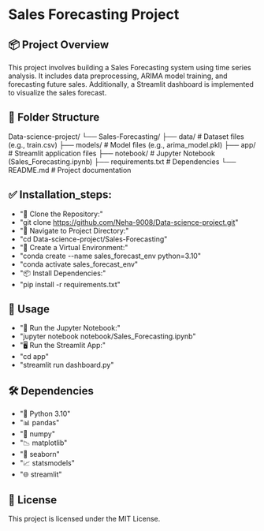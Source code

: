 # Sales Forecasting Project

## 📦 Project Overview  
This project involves building a Sales Forecasting system using time series analysis. It includes data preprocessing, ARIMA model training, and forecasting future sales. Additionally, a Streamlit dashboard is implemented to visualize the sales forecast.


## 📁 Folder Structure

Data-science-project/
└── Sales-Forecasting/
├── data/ # Dataset files (e.g., train.csv)
├── models/ # Model files (e.g., arima_model.pkl)
├── app/ # Streamlit application files
├── notebook/ # Jupyter Notebook (Sales_Forecasting.ipynb)
├── requirements.txt # Dependencies
└── README.md # Project documentation





## ✅ Installation_steps:
  - "🔽 Clone the Repository:"
  - "git clone https://github.com/Neha-9008/Data-science-project.git"
  - "📂 Navigate to Project Directory:"
  - "cd Data-science-project/Sales-Forecasting"
  - "🐍 Create a Virtual Environment:"
  - "conda create --name sales_forecast_env python=3.10"
  - "conda activate sales_forecast_env"
  - "📦 Install Dependencies:"
  - "pip install -r requirements.txt"

## 🚀 Usage
  - "📓 Run the Jupyter Notebook:"
  - "jupyter notebook notebook/Sales_Forecasting.ipynb"
  - "🖥️ Run the Streamlit App:"
  - "cd app"
  - "streamlit run dashboard.py"

## 🛠️ Dependencies
  - "🐍 Python 3.10"
  - "📊 pandas"
  - "🔢 numpy"
  - "📉 matplotlib"
  - "🎨 seaborn"
  - "📈 statsmodels"
  - "🌐 streamlit"

## 📜 License
This project is licensed under the MIT License.
